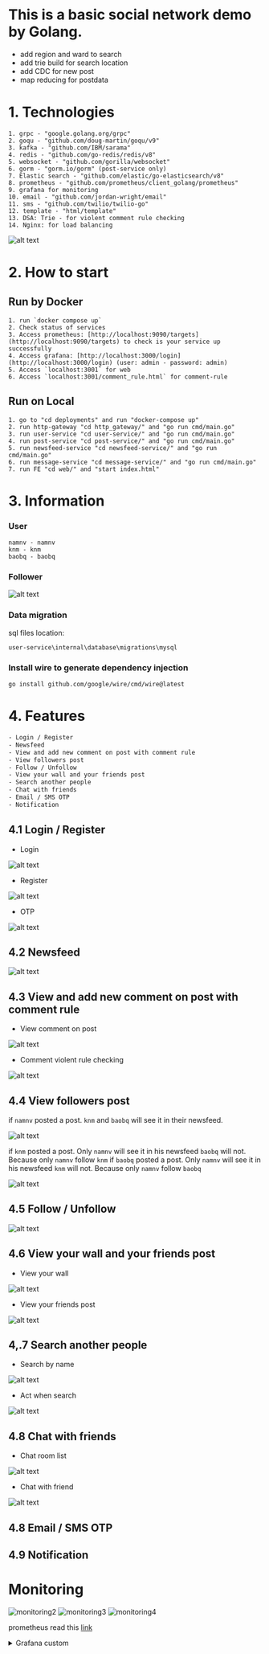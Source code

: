# This is a basic social network demo by Golang.







- add region and ward to search
- add trie build for search location
- add CDC for new post
- map reducing for postdata












# 1. Technologies

    1. grpc - "google.golang.org/grpc"
    2. goqu - "github.com/doug-martin/goqu/v9"
    3. kafka - "github.com/IBM/sarama"
    4. redis - "github.com/go-redis/redis/v8"
    5. websocket - "github.com/gorilla/websocket"
    6. gorm - "gorm.io/gorm" (post-service only)
    7. Elastic search - "github.com/elastic/go-elasticsearch/v8"
    8. prometheus - "github.com/prometheus/client_golang/prometheus"
    9. grafana for monitoring
    10. email - "github.com/jordan-wright/email"
    11. sms - "github.com/twilio/twilio-go"
    12. template - "html/template"
    13. DSA: Trie - for violent comment rule checking
    14. Nginx: for load balancing

![alt text](docs/flow.png)

# 2. How to start

## Run by Docker

    1. run `docker compose up`
    2. Check status of services
    3. Access prometheus: [http://localhost:9090/targets](http://localhost:9090/targets) to check is your service up successfully
    4. Access grafana: [http://localhost:3000/login](http://localhost:3000/login) (user: admin - password: admin)
    5. Access `localhost:3001` for web
    6. Access `localhost:3001/comment_rule.html` for comment-rule

## Run on Local

    1. go to "cd deployments" and run "docker-compose up"
    2. run http-gateway "cd http_gateway/" and "go run cmd/main.go"
    3. run user-service "cd user-service/" and "go run cmd/main.go"
    4. run post-service "cd post-service/" and "go run cmd/main.go"
    5. run newsfeed-service "cd newsfeed-service/" and "go run cmd/main.go"
    6. run message-service "cd message-service/" and "go run cmd/main.go"
    7. run FE "cd web/" and "start index.html"

# 3. Information

### User

    namnv - namnv
    knm - knm
    baobq - baobq

### Follower

![alt text](docs/follower.png)

### Data migration

sql files location:

    user-service\internal\database\migrations\mysql

### Install wire to generate dependency injection

    go install github.com/google/wire/cmd/wire@latest

# 4. Features

```txt
- Login / Register
- Newsfeed
- View and add new comment on post with comment rule
- View followers post
- Follow / Unfollow
- View your wall and your friends post
- Search another people
- Chat with friends
- Email / SMS OTP
- Notification
```
## 4.1 Login / Register

- Login

![alt text](docs/login.png)

- Register

![alt text](docs/register.png)

- OTP

![alt text](docs/otp.png)

## 4.2 Newsfeed 

![alt text](docs/newsfeed.png)

## 4.3 View and add new comment on post with comment rule

- View comment on post

![alt text](docs/viewComment.png)

- Comment violent rule checking

![alt text](docs/comment_violent_rule.png)

## 4.4 View followers post

if `namnv` posted a post. `knm` and `baobq` will see it in their newsfeed.

![alt text](docs/viewPost.png)

if `knm` posted a post. Only `namnv` will see it in his newsfeed `baobq` will not. Because only `namnv` follow `knm`
if `baobq` posted a post. Only `namnv` will see it in his newsfeed `knm` will not. Because only `namnv` follow `baobq`

![alt text](docs/viewPost1.png)

## 4.5 Follow / Unfollow

![alt text](docs/popup.png)

## 4.6 View your wall and your friends post

- View your wall

![alt text](docs/wall1.png)

- View your friends post

![alt text](docs/wall.png)

## 4,.7 Search another people

- Search by name

![alt text](docs/search.png)

- Act when search

![alt text](docs/search1.png)

## 4.8 Chat with friends

- Chat room list

![alt text](docs/chat.png)

- Chat with friend

![alt text](docs/chat1.png)

## 4.8 Email / SMS OTP

## 4.9 Notification

<!-- ![alt text](docs/notification.png) -->

# Monitoring

![monitoring2](docs/monitoring2.png)
![monitoring3](docs/monitoring3.png)
![monitoring4](docs/monitoring4.png)

prometheus read this [link](./user-service/readme.md)

<details>
  <summary>Grafana custom</summary>
after login, you can setup dashboard for monitoring

![grafana1](docs/grafana1.png)

![grafana2](docs/grafana2.png)

![grafana3](docs/grafana3.png)

![grafana4](docs/grafana4.png)

![grafana5](docs/grafana5.png)

access to download dashboard template

https://grafana.com/grafana/dashboards/1860-node-exporter-full/

![grafana6](docs/grafana6.png)

import template by id or json

![grafana7](docs/grafana7.png)

![grafana8](docs/grafana8.png)

![grafana9](docs/grafana9.png)
</details>
